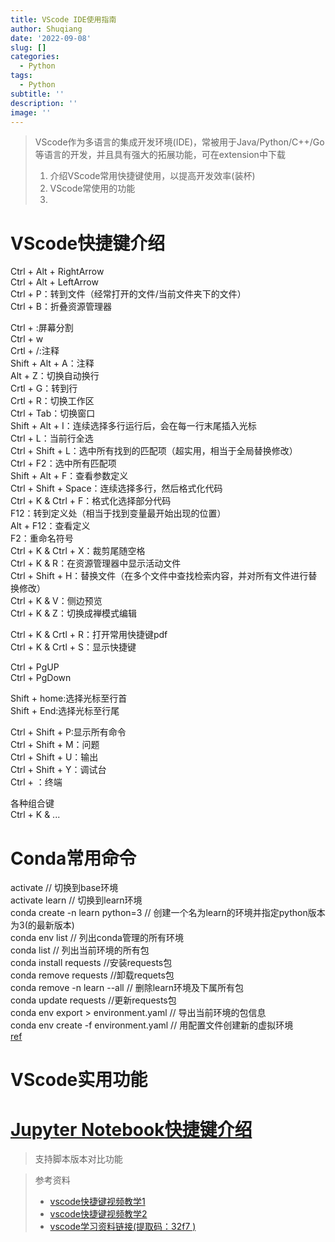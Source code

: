 ```yaml
---
title: VScode IDE使用指南
author: Shuqiang
date: '2022-09-08'
slug: []
categories:
  - Python
tags:
  - Python
subtitle: ''
description: ''
image: ''
---
```

> VScode作为多语言的集成开发环境(IDE)，常被用于Java/Python/C++/Go等语言的开发，并且具有强大的拓展功能，可在extension中下载
> 1. 介绍VScode常用快捷键使用，以提高开发效率(装杯)
> 2. VScode常使用的功能
> 3. 


# VScode快捷键介绍

Ctrl + Alt + RightArrow  
Ctrl + Alt + LeftArrow  
Ctrl + P：转到文件（经常打开的文件/当前文件夹下的文件）  
Ctrl + B：折叠资源管理器  


Ctrl + \:屏幕分割  
Ctrl + w  
Crtl + /:注释  
Shift + Alt + A：注释  
Alt + Z：切换自动换行  
Crtl + G：转到行  
Crtl + R：切换工作区  
Ctrl + Tab：切换窗口  
Shift + Alt + I：连续选择多行运行后，会在每一行末尾插入光标  
Ctrl + L：当前行全选  
Ctrl + Shift + L：选中所有找到的匹配项（超实用，相当于全局替换修改）  
Ctrl + F2：选中所有匹配项  
Shift + Alt + F：查看参数定义  
Ctrl + Shift + Space：连续选择多行，然后格式化代码  
Ctrl + K & Ctrl + F：格式化选择部分代码  
F12：转到定义处（相当于找到变量最开始出现的位置）  
Alt + F12：查看定义  
F2：重命名符号  
Ctrl + K & Ctrl + X：裁剪尾随空格  
Ctrl + K & R：在资源管理器中显示活动文件  
Ctrl + Shift + H：替换文件（在多个文件中查找检索内容，并对所有文件进行替换修改）  
Ctrl + K & V：侧边预览   
Ctrl + K & Z：切换成禅模式编辑   



Ctrl + K & Crtl + R：打开常用快捷键pdf  
Ctrl + K & Crtl + S：显示快捷键  


Ctrl + PgUP  
Ctrl + PgDown  

Shift + home:选择光标至行首  
Shift + End:选择光标至行尾  

Ctrl + Shift + P:显示所有命令  
Ctrl + Shift + M：问题  
Ctrl + Shift + U：输出  
Ctrl + Shift + Y：调试台  
Ctrl +  ：终端  


各种组合键  
Ctrl + K & ...  

# Conda常用命令 

activate                          // 切换到base环境  
activate learn                    // 切换到learn环境  
conda create -n learn python=3    // 创建一个名为learn的环境并指定python版本为3(的最新版本)  
conda env list                    // 列出conda管理的所有环境  
conda list                        // 列出当前环境的所有包  
conda install requests            //安装requests包  
conda remove requests             //卸载requets包  
conda remove -n learn --all       // 删除learn环境及下属所有包  
conda update requests             //更新requests包  
conda env export > environment.yaml  // 导出当前环境的包信息  
conda env create -f environment.yaml // 用配置文件创建新的虚拟环境  
[ref](https://blog.csdn.net/qq_46049113/article/details/121875393)  

# VScode实用功能

# [Jupyter Notebook快捷键介绍](https://zhuanlan.zhihu.com/p/341503927)


> 支持脚本版本对比功能

> 参考资料
> - [vscode快捷键视频教学1](https://www.bilibili.com/video/BV16a411U774?p=18&spm_id_from=pageDriver&vd_source=ded60bf71a923854104861c4f075796)
> - [vscode快捷键视频教学2](https://www.bilibili.com/video/BV13b4y1p7KE?spm_id_from=333.337.search-card.all.click&vd_source=ded60bf71a923854104861c4f0757962)
> - [vscode学习资料链接(提取码：32f7 )](https://pan.baidu.com/s/1EUbg3zT7JsZuegCYgtMLUQ )

